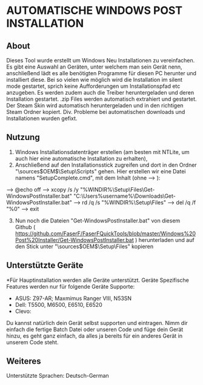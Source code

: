 # AUTOMATISCHE WINDOWS POST INSTALLATION

## About

Dieses Tool wurde erstellt um Windows Neu Installationen zu vereinfachen.
Es gibt eine Auswahl an Geräten, unter welchem man sein Gerät nenn, anschließend lädt es alle benötigten Programme für diesen PC herunter und installiert diese. Bei so vielen wie möglich wird die Installation im silent mode gestartet, sprich keine Aufforderungen um Installationspfad etc anzugeben. Es werden zudem auch die Treiber heruntergeladen und deren Installation gestartet.
.zip Files werden automatisch extrahiert und gestartet. Der Steam Skin wird automatisch heruntergeladen und in den richtigen Steam Ordner kopiert.
Div. Probleme bei automatischen downloads und Installationen wurden gefixt.

## Nutzung

1. Windows Installationsdatenträger erstellen (am besten mit NTLite, um auch hier eine automatische Installation zu erhalten),
2. Anschließend auf den Installationsstick zugreifen und dort in den Ordner 
"\sources\$OEM$\$$\Setup\Scripts" 
gehen. Hier erstellen wir eine Datei namens "SetupComplete.cmd", mit dem Inhalt (ohne --> ):

--> @echo off 
--> xcopy /s /y "%WINDIR%\Setup\Files\Get-WindowsPostInstaller.bat" "C:\Users\%username%\Downloads\Get-WindowsPostInstaller.bat"
--> rd /q /s "%WINDIR%\Setup\Files" 
--> del /q /f "%0"
--> exit

3. Nun noch die Dateien "Get-WindowsPostInstaller.bat" von diesem Github ( https://github.com/FaserF/FaserFQuickTools/blob/master/Windows%20Post%20Installer/Get-WindowsPostInstaller.bat ) herunterladen und auf den Stick unter 
"\sources\$OEM$\$$\Setup\Files" kopieren

## Unterstützte Geräte

*Für Hauptinstallation werden alle Geräte unterstützt. Geräte Spezifische Features werden nur für folgende Geräte Supporte:
- ASUS: Z97-AR; Maxmimus Ranger VIII, N53SN
- Dell: T5500, M6500, E6510, E6520
- Clevo: 

Du kannst natürlich dein Gerät selbst supporten und eintragen. Nimm dir einfach die fertige Batch Datei oder unseren Code und füge dein Gerät hinzu, es geht ganz einfach, da alles ja bereits für ein anderes Gerät in unserem Code steht.

## Weiteres

Unterstützte Sprachen: Deutsch-German

